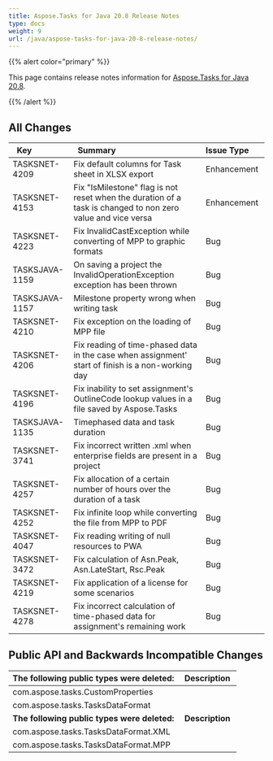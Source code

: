 ```yaml
---
title: Aspose.Tasks for Java 20.8 Release Notes
type: docs
weight: 9
url: /java/aspose-tasks-for-java-20-8-release-notes/
---
```


{{% alert color="primary" %}} 

This page contains release notes information for [Aspose.Tasks for Java 20.8](https://downloads.aspose.com/tasks/java/new-releases/aspose.tasks-for-java-20.8/).

{{% /alert %}} 


## **All Changes**

|` `**Key** |` `**Summary** |**Issue Type** |
| :- | :- | :- |
|TASKSNET-4209 	|Fix default columns for Task sheet in XLSX export |Enhancement |
|TASKSNET-4153 	|Fix "IsMilestone" flag is not reset when the duration of a task is changed to non zero value and vice versa |Enhancement |
|TASKSNET-4223 	|Fix InvalidCastException while converting of MPP to graphic formats  |Bug |
|TASKSJAVA-1159 | On saving a project the InvalidOperationException exception has been thrown  |Bug |
|TASKSJAVA-1157 | Milestone property wrong when writing task  |Bug |
|TASKSNET-4210 	|Fix exception on the loading of MPP file  |Bug |
|TASKSNET-4206 	|Fix reading of time-phased data in the case when assignment' start of finish is a non-working day  |Bug |
|TASKSNET-4196 	|Fix inability to set assignment's OutlineCode lookup values in a file saved by Aspose.Tasks  |Bug |
|TASKSJAVA-1135 |Timephased data and task duration  |Bug |
|TASKSNET-3741 	|Fix incorrect written .xml when enterprise fields are present in a project  |Bug |
|TASKSNET-4257 	|Fix allocation of a certain number of hours over the duration of a task  |Bug |
|TASKSNET-4252 	|Fix infinite loop while converting the file from MPP to PDF  |Bug |
|TASKSNET-4047 	|Fix reading writing of null resources to PWA  |Bug |
|TASKSNET-3472 	|Fix calculation of Asn.Peak, Asn.LateStart, Rsc.Peak |Bug | 
|TASKSNET-4219 	|Fix application of a license for some scenarios  |Bug |
|TASKSNET-4278 	|Fix incorrect calculation of time-phased data for assignment's remaining work  |Bug |

## **Public API and Backwards Incompatible Changes**
|**The following public types were deleted:** |**Description** |
| :- | :- |
|com.aspose.tasks.CustomProperties 	| |
|com.aspose.tasks.TasksDataFormat | |
|**The following public types were deleted:** |**Description** |
| com.aspose.tasks.TasksDataFormat.XML  | |  
| com.aspose.tasks.TasksDataFormat.MPP  | |